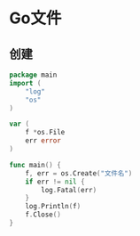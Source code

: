 <!--
 * @Description: 
 * @Version: 1.0
 * @Author: DaLao
 * @Email: dalao@xxx.com
 * @Date: 2021-11-18 23:57:41
 * @LastEditors: DaLao
 * @LastEditTime: 2022-08-07 13:16:02
-->

# Go文件

## 创建

```go
package main
import (
    "log"
    "os"
)

var (
    f *os.File
    err error
)

func main() {
    f, err = os.Create("文件名")
    if err != nil {
        log.Fatal(err)
    }
    log.Println(f)
    f.Close()
}
```
